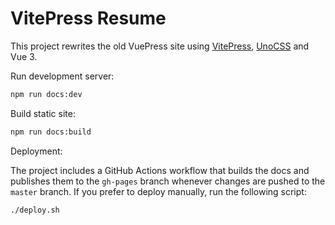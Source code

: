 # VitePress Resume

This project rewrites the old VuePress site using [VitePress](https://vitepress.dev), [UnoCSS](https://github.com/unocss/unocss) and Vue 3.

Run development server:

```bash
npm run docs:dev
```

Build static site:

```bash
npm run docs:build
```

Deployment:

The project includes a GitHub Actions workflow that builds the docs and
publishes them to the `gh-pages` branch whenever changes are pushed to the
`master` branch. If you prefer to deploy manually, run the following script:

```bash
./deploy.sh
```
